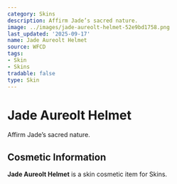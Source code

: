 ```yaml
---
category: Skins
description: Affirm Jade’s sacred nature.
image: ../images/jade-aureolt-helmet-52e9bd1758.png
last_updated: '2025-09-17'
name: Jade Aureolt Helmet
source: WFCD
tags:
- Skin
- Skins
tradable: false
type: Skin
---
```


# Jade Aureolt Helmet

Affirm Jade’s sacred nature.

## Cosmetic Information

**Jade Aureolt Helmet** is a skin cosmetic item for Skins.

